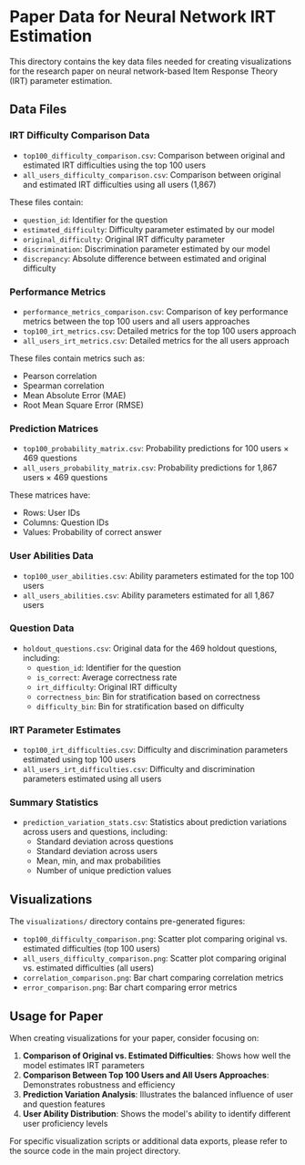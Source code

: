 # Paper Data for Neural Network IRT Estimation

This directory contains the key data files needed for creating visualizations for the research paper on neural network-based Item Response Theory (IRT) parameter estimation.

## Data Files

### IRT Difficulty Comparison Data

- `top100_difficulty_comparison.csv`: Comparison between original and estimated IRT difficulties using the top 100 users
- `all_users_difficulty_comparison.csv`: Comparison between original and estimated IRT difficulties using all users (1,867)

These files contain:
- `question_id`: Identifier for the question
- `estimated_difficulty`: Difficulty parameter estimated by our model
- `original_difficulty`: Original IRT difficulty parameter
- `discrimination`: Discrimination parameter estimated by our model
- `discrepancy`: Absolute difference between estimated and original difficulty

### Performance Metrics

- `performance_metrics_comparison.csv`: Comparison of key performance metrics between the top 100 users and all users approaches
- `top100_irt_metrics.csv`: Detailed metrics for the top 100 users approach
- `all_users_irt_metrics.csv`: Detailed metrics for the all users approach

These files contain metrics such as:
- Pearson correlation
- Spearman correlation
- Mean Absolute Error (MAE)
- Root Mean Square Error (RMSE)

### Prediction Matrices

- `top100_probability_matrix.csv`: Probability predictions for 100 users × 469 questions
- `all_users_probability_matrix.csv`: Probability predictions for 1,867 users × 469 questions

These matrices have:
- Rows: User IDs
- Columns: Question IDs
- Values: Probability of correct answer

### User Abilities Data

- `top100_user_abilities.csv`: Ability parameters estimated for the top 100 users
- `all_users_abilities.csv`: Ability parameters estimated for all 1,867 users

### Question Data

- `holdout_questions.csv`: Original data for the 469 holdout questions, including:
  - `question_id`: Identifier for the question
  - `is_correct`: Average correctness rate
  - `irt_difficulty`: Original IRT difficulty
  - `correctness_bin`: Bin for stratification based on correctness
  - `difficulty_bin`: Bin for stratification based on difficulty

### IRT Parameter Estimates

- `top100_irt_difficulties.csv`: Difficulty and discrimination parameters estimated using top 100 users
- `all_users_irt_difficulties.csv`: Difficulty and discrimination parameters estimated using all users

### Summary Statistics

- `prediction_variation_stats.csv`: Statistics about prediction variations across users and questions, including:
  - Standard deviation across questions
  - Standard deviation across users
  - Mean, min, and max probabilities
  - Number of unique prediction values

## Visualizations

The `visualizations/` directory contains pre-generated figures:

- `top100_difficulty_comparison.png`: Scatter plot comparing original vs. estimated difficulties (top 100 users)
- `all_users_difficulty_comparison.png`: Scatter plot comparing original vs. estimated difficulties (all users)
- `correlation_comparison.png`: Bar chart comparing correlation metrics
- `error_comparison.png`: Bar chart comparing error metrics

## Usage for Paper

When creating visualizations for your paper, consider focusing on:

1. **Comparison of Original vs. Estimated Difficulties**: Shows how well the model estimates IRT parameters
2. **Comparison Between Top 100 Users and All Users Approaches**: Demonstrates robustness and efficiency
3. **Prediction Variation Analysis**: Illustrates the balanced influence of user and question features
4. **User Ability Distribution**: Shows the model's ability to identify different user proficiency levels

For specific visualization scripts or additional data exports, please refer to the source code in the main project directory. 